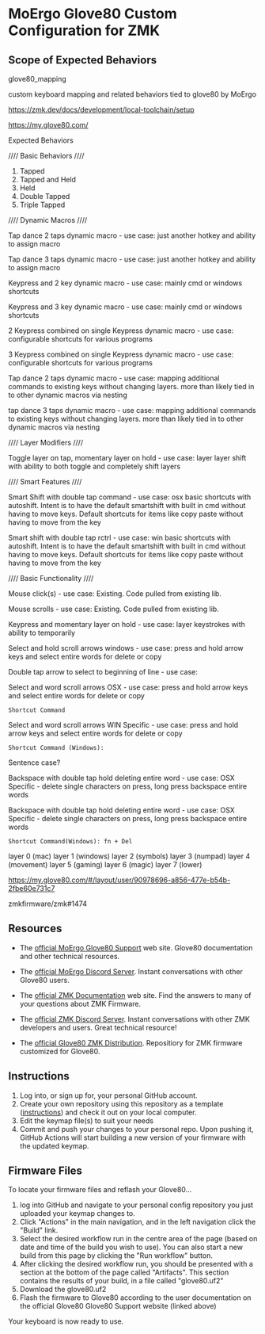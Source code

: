 # MoErgo Glove80 Custom Configuration for ZMK

## Scope of Expected Behaviors

glove80_mapping

custom keyboard mapping and related behaviors tied to glove80 by MoErgo

https://zmk.dev/docs/development/local-toolchain/setup

https://my.glove80.com/

Expected Behaviors

//// Basic Behaviors ////

1) Tapped
2) Tapped and Held
3) Held
4) Double Tapped
5) Triple Tapped


//// Dynamic Macros ////

Tap dance 2 taps dynamic macro - use case: just another hotkey and ability to assign macro

Tap dance 3 taps dynamic macro - use case: just another hotkey and ability to assign macro

Keypress and 2 key dynamic macro - use case: mainly cmd or windows shortcuts

Keypress and 3 key dynamic macro - use case: mainly cmd or windows shortcuts

2 Keypress combined on single Keypress dynamic macro - use case: configurable shortcuts for various programs

3 Keypress combined on single Keypress dynamic macro - use case: configurable shortcuts for various programs 

Tap dance 2 taps dynamic macro - use case: mapping additional commands to existing keys without changing layers. more than likely tied in to other dynamic macros via nesting

tap dance 3 taps dynamic macro - use case: mapping additional commands to existing keys without changing layers. more than likely tied in to other dynamic macros via nesting

//// Layer Modifiers ////

Toggle layer on tap, momentary layer on hold - use case: layer layer shift with ability to both toggle and completely shift layers

//// Smart Features ////

Smart Shift with double tap command - use case: osx basic shortcuts with autoshift. Intent is to have the default smartshift with built in cmd without having to move keys. Default shortcuts for items like copy paste without having to move from the key

Smart shift with double tap rctrl - use case: win basic shortcuts with autoshift. Intent is to have the default smartshift with built in cmd without having to move keys. Default shortcuts for items like copy paste without having to move from the key

//// Basic Functionality ////

Mouse click(s) - use case: Existing. Code pulled from existing lib.

Mouse scrolls - use case: Existing. Code pulled from existing lib.

Keypress and momentary layer on hold - use case: layer keystrokes with ability to temporarily 

Select and hold scroll arrows windows - use case: press and hold arrow keys and select entire words for delete or copy

Double tap arrow to select to beginning of line - use case:

Select and word scroll arrows OSX - use case: press and hold arrow keys and select entire words for delete or copy

    Shortcut Command

Select and word scroll arrows WIN Specific - use case: press and hold arrow keys and select entire words for delete or copy

    Shortcut Command (Windows): 

Sentence case?

Backspace with double tap hold deleting entire word - use case: OSX Specific - delete single characters on press, long press backspace entire words


Backspace with double tap hold deleting entire word - use case: OSX Specific - delete single characters on press, long press backspace entire words

    Shortcut Command(Windows): fn + Del


layer 0 (mac)
layer 1 (windows)
layer 2 (symbols)
layer 3 (numpad)
layer 4 (movement)
layer 5 (gaming)
layer 6 (magic)
layer 7 (lower)

https://my.glove80.com/#/layout/user/90978696-a856-477e-b54b-2fbe60e731c7

zmkfirmware/zmk#1474

## Resources
- The [official MoErgo Glove80 Support](https://moergo.com/glove80-support) web site. Glove80 documentation and other technical resources.
- The [official MoErgo Discord Server](https://moergo.com/discord). Instant conversations with other Glove80 users.

- The [official ZMK Documentation](https://zmk.dev/docs) web site. Find the answers to many of your questions about ZMK Firmware.
- The [official ZMK Discord Server](https://discord.gg/8cfMkQksSB). Instant conversations with other ZMK developers and users. Great technical resource!

- The [official Glove80 ZMK Distribution](https://github.com/moergo-sc/zmk). Repositiory for ZMK firmware customized for Glove80. 
 
## Instructions
1. Log into, or sign up for, your personal GitHub account.
2. Create your own repository using this repository as a template ([instructions](https://docs.github.com/en/repositories/creating-and-managing-repositories/creating-a-repository-from-a-template)) and check it out on your local computer.
3. Edit the keymap file(s) to suit your needs
4. Commit and push your changes to your personal repo. Upon pushing it, GitHub Actions will start building a new version of your firmware with the updated keymap.

## Firmware Files
To locate your firmware files and reflash your Glove80...
1. log into GitHub and navigate to your personal config repository you just uploaded your keymap changes to.
2. Click "Actions" in the main navigation, and in the left navigation click the "Build" link.
3. Select the desired workflow run in the centre area of the page (based on date and time of the build you wish to use). You can also start a new build from this page by clicking the "Run workflow" button.
4. After clicking the desired workflow run, you should be presented with a section at the bottom of the page called "Artifacts". This section contains the results of your build, in a file called "glove80.uf2"
5. Download the glove80.uf2
6. Flash the firmware to Glove80 according to the user documentation on the official Glove80 Glove80 Support website (linked above)

Your keyboard is now ready to use.
